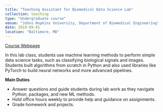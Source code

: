 ```yaml
---
title: "Teaching Assistant for Biomedical Data Science Lab"
collection: teaching
type: "Undergraduate course"
venue: "Johns Hopkins University, Department of Biomedical Engineering"
date: 2019-09-01
location: "Baltimore, MD"
---
```

[Course Webpage](http://www.cis.jhu.edu/~bbejar/bmds/)

In this lab class, students use machine learning methods to perform simple data science tasks, such as classifying biological signals and images. Students built algorithms from scratch in Python and also used libraries like PyTorch to build neural networks and more advanced pipelines.

**Main Duties**
- Answer questions and guide students during lab work as they navigate Python, packages, and new ML methods.
- Hold office hours weekly to provide help and guidance on assignments.
- Grade homework and projects.
